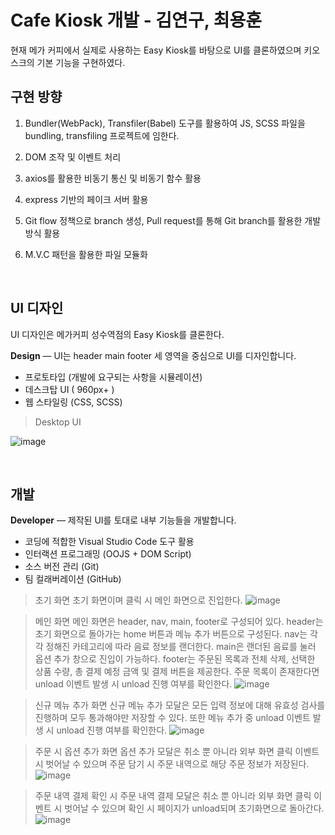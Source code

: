 # Cafe Kiosk 개발 - 김연구, 최용훈

현재 메가 커피에서 실제로 사용하는 Easy Kiosk를 바탕으로 UI를 클론하였으며 키오스크의 기본 기능을 구현하였다.

## 구현 방향

  1. Bundler(WebPack), Transfiler(Babel) 도구를 활용하여 JS, SCSS 파일을 bundling, transfiling 프로젝트에 임한다.

  2. DOM 조작 및 이벤트 처리

  3. axios를 활용한 비동기 통신 및 비동기 함수 활용

  4. express 기반의 페이크 서버 활용

  5. Git flow 정책으로 branch 생성, Pull request를 통해 Git branch를 활용한 개발 방식 활용

  6. M.V.C 패턴을 활용한 파일 모듈화

<br>

## UI 디자인

UI 디자인은 메가커피 성수역점의 Easy Kiosk를 클론한다.

**Design** — UI는 header main footer 세 영역을 중심으로 UI를 디자인합니다.

- 프로토타입 (개발에 요구되는 사항을 시뮬레이션)
- 데스크탑 UI ( 960px+ )
- 웹 스타일링 (CSS, SCSS)

> Desktop UI

![image](https://user-images.githubusercontent.com/56425514/107023732-6043db00-67ea-11eb-85df-b906b2610525.png)

<br>

## 개발

**Developer** — 제작된 UI를 토대로 내부 기능들을 개발합니다.

- 코딩에 적합한 Visual Studio Code 도구 활용
- 인터랙션 프로그래밍 (OOJS + DOM Script)
- 소스 버전 관리 (Git)
- 팀 컬래버레이션 (GitHub)

> 초기 화면
  초기 화면이며 클릭 시 메인 화면으로 진입한다.
![image](https://user-images.githubusercontent.com/56425514/107027114-0a256680-67ef-11eb-9024-9f75d390c94a.png)

> 메인 화면
메인 화면은 header, nav, main, footer로 구성되어 있다.
header는 초기 화면으로 돌아가는 home 버튼과 메뉴 추가 버튼으로 구성된다.
nav는 각각 정해진 카테고리에 따라 음료 정보를 랜더한다.
main은 랜더된 음료를 눌러 옵션 추가 창으로 진입이 가능하다.
footer는 주문된 목록과 전체 삭제, 선택한 상품 수량, 총 결제 예정 금액 및 결제 버튼을 제공한다. 주문 목록이 존재한다면 unload 이벤트 발생 시 unload 진행 여부를 확인한다.
![image](https://user-images.githubusercontent.com/56425514/107027136-10b3de00-67ef-11eb-89ef-d71666629dcd.png)

> 신규 메뉴 추가 화면
신규 메뉴 추가 모달은 모든 입력 정보에 대해 유효성 검사를 진행하며 모두 통과해야만 저장할 수 있다. 또한 메뉴 추가 중 unload 이벤트 발생 시 unload 진행 여부를 확인한다.
![image](https://user-images.githubusercontent.com/56425514/107027175-18738280-67ef-11eb-9379-012c4955e15e.png)

> 주문 시 옵션 추가 화면
옵션 추가 모달은 취소 뿐 아니라 외부 화면 클릭 이벤트 시 벗어날 수 있으며 주문 담기 시 주문 내역으로 해당 주문 정보가 저장된다.
![image](https://user-images.githubusercontent.com/56425514/107027203-21fcea80-67ef-11eb-9fde-d9a0dd70628a.png)

> 주문 내역 결제 확인 시
주문 내역 결제 모달은 취소 뿐 아니라 외부 화면 클릭 이벤트 시 벗어날 수 있으며 확인 시 페이지가 unload되며 초기화면으로 돌아간다.
![image](https://user-images.githubusercontent.com/56425514/107027246-350fba80-67ef-11eb-9bf8-8e54bdd427c0.png)
